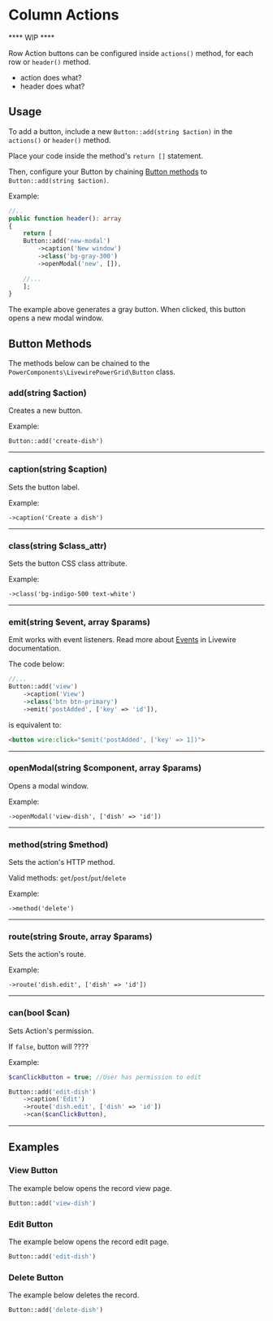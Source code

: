 # Column Actions

**** WIP ****

Row Action buttons can be configured inside `actions()` method, for each row or `header()` method.

- action does what?
- header does what?

## Usage

To add a button, include a new `Button::add(string $action)` in the `actions()` or `header()` method.

Place your code inside the method's `return []` statement.

Then, configure your Button by chaining [Button methods](#button-methods) to `Button::add(string $action)`.

Example:

```php
//..
public function header(): array
{
    return [
    Button::add('new-modal')
        ->caption('New window')
        ->class('bg-gray-300')
        ->openModal('new', []),
        
    //...
    ];
}
```

The example above generates a gray button. When clicked, this button opens a new modal window.

## Button Methods

The methods below can be chained to the `PowerComponents\LivewirePowerGrid\Button` class.

### add(string $action)

Creates a new button.

Example:

`Button::add('create-dish')`

---

### caption(string $caption)

Sets the button label.

Example:

`->caption('Create a dish')`

---

### class(string $class_attr)

Sets the button CSS class attribute.

Example:

`->class('bg-indigo-500 text-white')`

---

### emit(string $event, array $params)

Emit works with event listeners. Read more about [Events](https://laravel-livewire.com/docs/2.x/events) in Livewire documentation.

The code below:

```php
//...
Button::add('view')
    ->caption('View')
    ->class('btn btn-primary')
    ->emit('postAdded', ['key' => 'id']),
```

is equivalent to:

```html 
<button wire:click="$emit('postAdded', ['key' => 1])">
```

---

### openModal(string $component, array $params)

Opens a modal window.

Example:

`->openModal('view-dish', ['dish' => 'id'])`

---

### method(string $method)

Sets the action's HTTP method.

Valid methods: `get`/`post`/`put`/`delete`

Example:

`->method('delete')`

---

### route(string $route, array $params)

Sets the action's route.

Example:

`->route('dish.edit', ['dish' => 'id'])`

---

### can(bool $can)

Sets Action's permission.

If  `false`, button will ????

Example:

```php
$canClickButton = true; //User has permission to edit

Button::add('edit-dish')
    ->caption('Edit')
    ->route('dish.edit', ['dish' => 'id'])
    ->can($canClickButton),
```

---

## Examples

### View Button

The example below opens the record view page.

```php
Button::add('view-dish')
```

### Edit Button

The example below opens the record edit page.

```php
Button::add('edit-dish')
```

### Delete Button

The example below deletes the record.

```php
Button::add('delete-dish')
```
